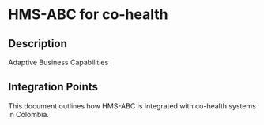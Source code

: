 # HMS-ABC for co-health

## Description

Adaptive Business Capabilities

## Integration Points

This document outlines how HMS-ABC is integrated with co-health systems in Colombia.
